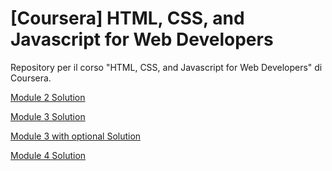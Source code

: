 # [Coursera] HTML, CSS, and Javascript for Web Developers
Repository per il corso "HTML, CSS, and Javascript for Web Developers" di Coursera.

[Module 2 Solution](module2-solution/index.html)

[Module 3 Solution](module3-solution/index.html)

[Module 3 with optional Solution](module3-solution-optional/index.html)

[Module 4 Solution](module4-solution/index.html)
